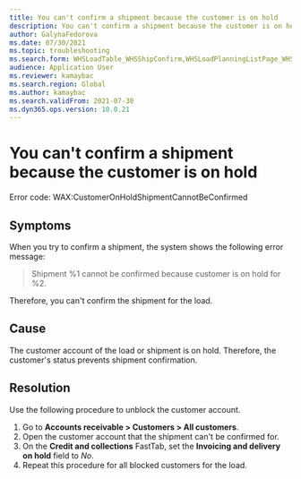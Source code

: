 ```yaml
---
title: You can't confirm a shipment because the customer is on hold
description: You can't confirm a shipment because the customer is on hold.
author: GalynaFedorova
ms.date: 07/30/2021
ms.topic: troubleshooting
ms.search.form: WHSLoadTable_WHSShipConfirm,WHSLoadPlanningListPage_WHSShipConfirm,WHSLoadPlanningWorkbench_WHSShipConfirm,WHSTransportLoad_WHSShipConfirm,WHSShipPlanningListPage_WHSShipConfirm,WHSShipmentDetails_WHSShipConfirm,WHSWorkTable_WHSShipConfirm,WHSWorkTableListPage_WHSShipConfirm,Dialog_WHSOutboundShipConfirmController_WHSOutboundShipConfirm
audience: Application User
ms.reviewer: kamaybac
ms.search.region: Global
ms.author: kamaybac
ms.search.validFrom: 2021-07-30
ms.dyn365.ops.version: 10.0.21
---
```


# You can't confirm a shipment because the customer is on hold

Error code: WAX:CustomerOnHoldShipmentCannotBeConfirmed

## Symptoms

When you try to confirm a shipment, the system shows the following error message:

> Shipment %1 cannot be confirmed because customer is on hold for %2.

Therefore, you can't confirm the shipment for the load.

## Cause

The customer account of the load or shipment is on hold. Therefore, the customer's status prevents shipment confirmation.

## Resolution

Use the following procedure to unblock the customer account.

1. Go to **Accounts receivable \> Customers \> All customers**.
1. Open the customer account that the shipment can't be confirmed for.
1. On the **Credit and collections** FastTab, set the **Invoicing and delivery on hold** field to *No*.
1. Repeat this procedure for all blocked customers for the load.

